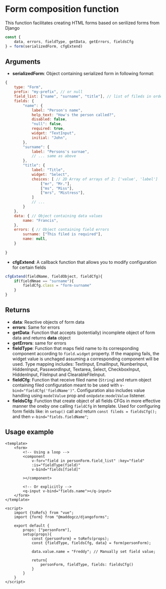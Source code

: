 # Form composition function

This function facilitates creating HTML forms based on serilized forms from Django

```js
const {
    data, errors, fieldType, getData, getErrors, fieldsCfg
} = form(serializedForm, cfgExtend)
 ```
## Arguments
- **serializedForm**: Object containing serialized form in following format:
```js
{
    type: "Form",
    prefix: "my-prefix", // or null
    field_list: ["name", "surname", "title"], // list of fileds in order for looping
    fields: {
        "name": {
            label: "Person's name",
            help_text: "How's the person called?",
            disabled: false,
            "null": false,
            required: true,
            widget: "TextInput",
            initial: "John",
        },
        "surname": {
            label: "Persons's surnae",
            // ... same as above
        },
        "title": {
            label: "Title",
            widget: "Select",
            choices: [ // 2D Array of arrays of 2: ['value', 'label']
                ["mr", "Mr."],
                ["ms", "Miss"],
                ["mrs", "Mistress"],
            ]
            // ...
        }
    },
    data: { // Object containing data values
        name: "Francis",
    },
    errors: { // Object containing field errors
        surname: ["This filed is required"],
        name: null,
    }
    
}
```
- **cfgExtend**: A callback function that allows you to modify configuration for certain fields
```js
cfgExtend(fieldName, fieldObject, fieldCfg){
    if(fieldNmae == "surname"){
        fieldCfg.class = "form-surname"
    }
}
```

## Returns
- **data**: Reactive objects of form data
- **errors**: Same for errors
- **getData**: Function that accepts (potentially) incomplete object of form data and returns **data** object
- **getErrors**: same for errors
- **fieldType**: Function that maps field name to its corresponding component according to `field.widget` property. If the mapping fails, the widget value is unchaged assuming a corresponding component will be used. Type mapping includes: TextInput, EmailInput, NumberInput, HiddenInput, PasswordInput, Textarea, Select, CheckboxInput, HiddenInput, FileInput and ClearableFileInput.
- **fieldCfg**: Function that receive filed name (`String`) and return object containing filed configuration meant to be used with `v-bind="fieldCfg('fieldName')"`. Configuration also includes value handling using `modelValue` prop and `onUpdate:modelValue` listener.
- **fieldsCfg**: Function that create object of all fields CFGs in more effective manner the oneby one calling `fieldCfg` in template. Used for configuring form fields like: in `setup()` call and return `const fileds = fieldsCfg();` and then `v-bind="fields.fieldName"`;

## Usage example

```vue
<template>
    <form>
        <!-- Using a loop -->
        <component
            v-for="field in personForm.field_list" :key="field"
            :is="fieldType(field)"
            v-bind="fields[field]"

        ></component>

        <!-- Or explicitly -->
        <q-input v-bind="fields.name"></q-input>
    </form>
</template>

<script>
    import {toRefs} from "vue";
    import {form} from "@maddogcz/djangoforms";

    export default {
        props: ["personForm"],
        setup(props){
            const {personForm} = toRefs(props);
            const {fieldType, fieldsCfg, data} = form(personForm);

            data.value.name = "Freddy"; // Manually set field value;

            return{
                personForm, fieldType, fields: fieldsCfg()
            }
        }
    }
</script>
```